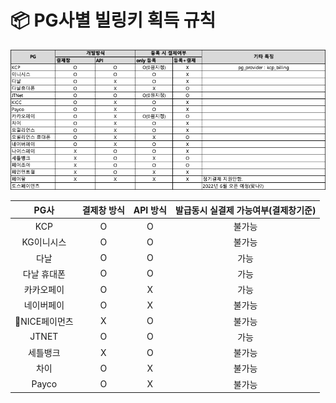# 📦 PG사별 빌링키 획득 규칙

![](<../.gitbook/assets/image (19) (1) (1) (1).png>)

|    PG사    | 결제창 방식  | API 방식  | 발급동시 실결제 가능여부(결제창기준) |
| :-------: | :-----: | :-----: | :------------------: |
|    KCP    |    O    |    O    |          불가능         |
|   KG이니시스  |    O    |    O    |          불가능         |
|     다날    |    O    |    O    |          가능          |
|   다날 휴대폰  |    O    |    O    |          가능          |
|   카카오페이   |    O    |    X    |          가능          |
|   네이버페이   |    O    |    X    |          불가능         |
| NICE페이먼츠 |    X    |    O    |          불가능         |
|   JTNET   |    O    |    O    |          가능          |
|    세틀뱅크   |    X    |    O    |          불가능         |
|     차이    |    O    |    X    |          불가능         |
|   Payco   |    O    |    X    |          불가능         |
